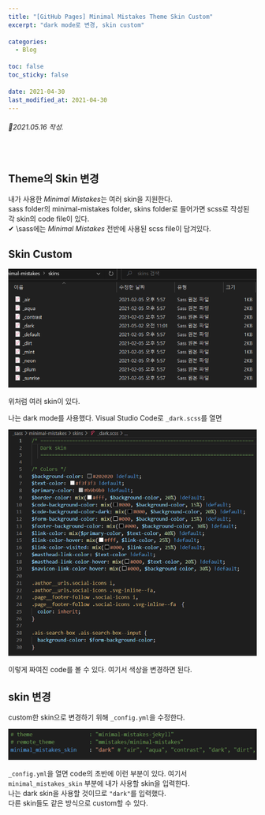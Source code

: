 ```yaml
---
title: "[GitHub Pages] Minimal Mistakes Theme Skin Custom"
excerpt: "dark mode로 변경, skin custom"

categories:
  - Blog

toc: false
toc_sticky: false

date: 2021-04-30
last_modified_at: 2021-04-30
---
```


###### 📝2021.05.16 작성.  

<br>  

## Theme의 Skin 변경  
내가 사용한 *Minimal Mistakes*는 여러 skin을 지원한다.  
sass folder의 minimal-mistakes folder, skins folder로 들어가면 scss로 작성된 각 skin의 code file이 있다.  
✔ \sass에는 *Minimal Mistakes* 전반에 사용된 scss file이 담겨있다.  

## Skin Custom  
<img src="/assets/images/21043001/skins.png" width="600">  

위처럼 여러 skin이 있다.  

나는 dark mode를 사용했다. Visual Studio Code로 `_dark.scss`를 열면  

<img src="/assets/images/21043001/dark.png" width="550">  

이렇게 짜여진 code를 볼 수 있다. 여기서 색상을 변경하면 된다.  

## skin 변경  
custom한 skin으로 변경하기 위해 `_config.yml`을 수정한다.  

<img src="/assets/images/21043001/skinchange.png" width="550">  

`_config.yml`을 열면 code의 초반에 이런 부분이 있다. 여기서 `minimal_mistakes_skin` 부분에 내가 사용할 skin을 입력한다.  
나는 dark skin을 사용할 것이므로 `"dark"`를 입력했다.  
다른 skin들도 같은 방식으로 custom할 수 있다.